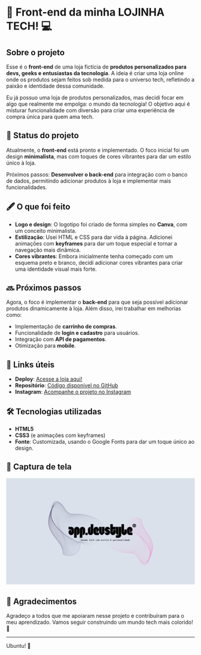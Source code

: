 # 🚀 **Front-end da minha LOJINHA TECH!** 💻

## Sobre o projeto

Esse é o **front-end** de uma loja fictícia de **produtos personalizados para devs, geeks e entusiastas da tecnologia**. A ideia é criar uma loja online onde os produtos sejam feitos sob medida para o universo tech, refletindo a paixão e identidade dessa comunidade.

Eu já possuo uma loja de produtos personalizados, mas decidi focar em algo que realmente me empolga: o mundo da tecnologia! O objetivo aqui é misturar funcionalidade com diversão para criar uma experiência de compra única para quem ama tech.

## 🚧 Status do projeto

Atualmente, o **front-end** está pronto e implementado. O foco inicial foi um design **minimalista**, mas com toques de cores vibrantes para dar um estilo único à loja.

Próximos passos: **Desenvolver o back-end** para integração com o banco de dados, permitindo adicionar produtos à loja e implementar mais funcionalidades.

## 🖋️ O que foi feito

- **Logo e design**: O logotipo foi criado de forma simples no **Canva**, com um conceito minimalista.
- **Estilização**: Usei HTML e CSS para dar vida à página. Adicionei animações com **keyframes** para dar um toque especial e tornar a navegação mais dinâmica.
- **Cores vibrantes**: Embora inicialmente tenha começado com um esquema preto e branco, decidi adicionar cores vibrantes para criar uma identidade visual mais forte.

## 🔜 Próximos passos

Agora, o foco é implementar o **back-end** para que seja possível adicionar produtos dinamicamente à loja. Além disso, irei trabalhar em melhorias como:

- Implementação de **carrinho de compras**.
- Funcionalidade de **login e cadastro** para usuários.
- Integração com **API de pagamentos**.
- Otimização para **mobile**.

## 🚀 Links úteis

- **Deploy**: [Acesse a loja aqui!](https://lnkd.in/dXysgvWu)
- **Repositório**: [Código disponível no GitHub](https://lnkd.in/d5v5CGPu)
- **Instagram**: [Acompanhe o projeto no Instagram](https://lnkd.in/dyrFXDw8)

## 🛠️ Tecnologias utilizadas

- **HTML5**
- **CSS3** (e animações com keyframes)
- **Fonte**: Customizada, usando o Google Fonts para dar um toque único ao design.

## 📸 Captura de tela

![Lojinha Tech Screenshot](https://github.com/gicarolinedev/devstyle/blob/main/assets/images/background-devstyle.png?raw=true)  

## 🤎 Agradecimentos

Agradeço a todos que me apoiaram nesse projeto e contribuíram para o meu aprendizado. Vamos seguir construindo um mundo tech mais colorido! 🚀

---

Ubuntu! 🤎
